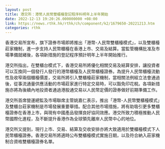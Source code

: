 ```yaml
---
layout: post
title: 港交所：港幣人民幣雙櫃檯登記程序料明年上半年開始
date: 2022-12-13 19:20:26.000000000 +08:00
link: https://news.rthk.hk/rthk/ch/component/k2/1679650-20221213.htm
categories: rthk
---
```


香港交易所宣布，旗下證券市場即將推出「港幣-人民幣雙櫃檯模式」，以及雙櫃檯莊家機制，進一步支持人民幣櫃檯在香港上市、交易及結算。當監管機構批准及市場準備就緒後，各項新措施的登記程序預計明年上半年開始推行。

港交所指出，在雙櫃台模式下，香港交易所將優化相關交易及結算安排，讓投資者可以互換同一個發行人發行的港幣櫃檯及人民幣櫃檯證券。為提升人民幣櫃檯流動性及收窄兩個櫃檯價差，交易所將引入雙櫃檯莊家機制，當相關法例經立法會通過後，從事流通量供應活動的市場莊家進行特定交易時，可以豁免印花稅。各項新措施亦將為後續內地投資者通過港股通交易以人民幣定價的證券做好前期準備工作。

港交所首席營運總監及市場聯席主管姚嘉仁表示，推出「港幣-人民幣雙櫃檯模式」及雙櫃台莊家機制是市場發展重要舉措。配合其他市場措施，將有助吸引更多雙櫃檯證券在香港上市，與現有中國產品發揮良好協同效應。港交所致力積極推動人民幣國際化進程，及不斷提升香港作為全球領先離岸人民幣中心的地位。

港交所又提到，現行上市、交易、結算及交收安排亦將大致適用於雙櫃檯模式下人民幣櫃檯證券。香港交易所將適時公布雙櫃檯模式實施日期，以及符合納入莊家機制合資格雙櫃檯證券名單。
